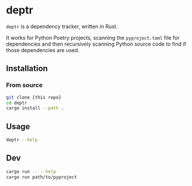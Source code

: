 # deptr

`deptr` is a dependency tracker, written in Rust.

It works for Python Poetry projects, scanning the `pyproject.toml` file for dependencies and then recursively scanning Python source code to find if those dependencies are used.

## Installation

### From source

```bash
git clone {this repo}
cd deptr
cargo install --path .
```

## Usage

```bash
deptr --help
```

## Dev

```bash
cargo run -- --help
cargo run path/to/pyproject
```
